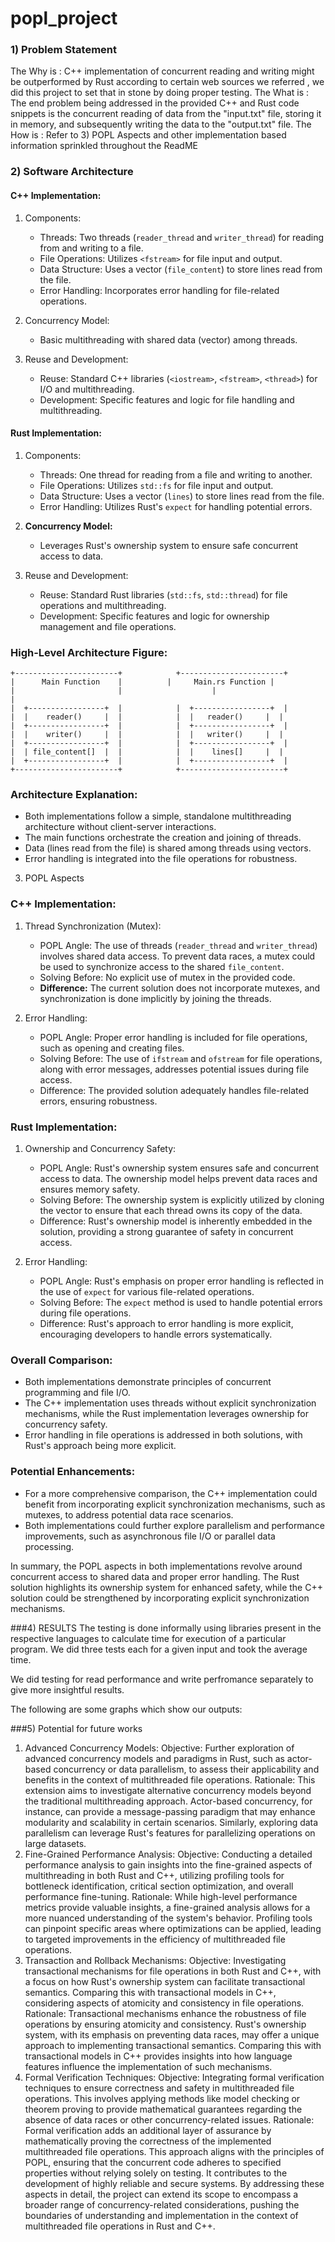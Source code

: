 # popl_project
### 1) Problem Statement
   The Why is : C++ implementation of concurrent reading and writing might be outperformed by Rust according to certain web sources we referred , we did this project to set that in stone by doing proper testing.
   The What is : The end problem being addressed in the provided C++ and Rust code snippets is the concurrent reading of data from the "input.txt" file, storing it in memory, and subsequently writing the data to the "output.txt" file.
   The How is : Refer to 3) POPL Aspects and other implementation based information sprinkled throughout the ReadME

### 2) Software Architecture
   #### C++ Implementation:

1. Components:
   - Threads: Two threads (`reader_thread` and `writer_thread`) for reading from and writing to a file.
   - File Operations: Utilizes `<fstream>` for file input and output.
   - Data Structure: Uses a vector (`file_content`) to store lines read from the file.
   - Error Handling: Incorporates error handling for file-related operations.

2. Concurrency Model:
   - Basic multithreading with shared data (vector) among threads.

3. Reuse and Development:
   - Reuse: Standard C++ libraries (`<iostream>`, `<fstream>`, `<thread>`) for I/O and multithreading.
   - Development: Specific features and logic for file handling and multithreading.

#### Rust Implementation:

1. Components:
   - Threads: One thread for reading from a file and writing to another.
   - File Operations: Utilizes `std::fs` for file input and output.
   - Data Structure: Uses a vector (`lines`) to store lines read from the file.
   - Error Handling: Utilizes Rust's `expect` for handling potential errors.

2. **Concurrency Model:**
   - Leverages Rust's ownership system to ensure safe concurrent access to data.

3. Reuse and Development:
   - Reuse: Standard Rust libraries (`std::fs`, `std::thread`) for file operations and multithreading.
   - Development: Specific features and logic for ownership management and file operations.

### High-Level Architecture Figure:

```
+-----------------------+            +-----------------------+
|      Main Function    |          |     Main.rs Function |
|                       |                    |                                |
|  +-----------------+  |            |  +-----------------+  |
|  |    reader()     |  |            |  |   reader()     |  |
|  +-----------------+  |            |  +-----------------+  |
|  |    writer()     |  |            |  |   writer()     |  |
|  +-----------------+  |            |  +-----------------+  |
|  | file_content[]  |  |            |  |    lines[]     |  |
|  +-----------------+  |            |  +-----------------+  |
+-----------------------+            +-----------------------+
```

### Architecture Explanation:

- Both implementations follow a simple, standalone multithreading architecture without client-server interactions.
- The main functions orchestrate the creation and joining of threads.
- Data (lines read from the file) is shared among threads using vectors.
- Error handling is integrated into the file operations for robustness.


3) POPL Aspects
   
  ### C++ Implementation:

1. Thread Synchronization (Mutex):
   - POPL Angle: The use of threads (`reader_thread` and `writer_thread`) involves shared data access. To prevent data races, a mutex could be used to synchronize access to the shared `file_content`.
   - Solving Before: No explicit use of mutex in the provided code.
   - **Difference:** The current solution does not incorporate mutexes, and synchronization is done implicitly by joining the threads.

2. Error Handling:
   - POPL Angle: Proper error handling is included for file operations, such as opening and creating files.
   - Solving Before: The use of `ifstream` and `ofstream` for file operations, along with error messages, addresses potential issues during file access.
   - Difference: The provided solution adequately handles file-related errors, ensuring robustness.

### Rust Implementation:

1. Ownership and Concurrency Safety:
   - POPL Angle: Rust's ownership system ensures safe and concurrent access to data. The ownership model helps prevent data races and ensures memory safety.
   - Solving Before: The ownership system is explicitly utilized by cloning the vector to ensure that each thread owns its copy of the data.
   - Difference: Rust's ownership model is inherently embedded in the solution, providing a strong guarantee of safety in concurrent access.

2. Error Handling:
   - POPL Angle: Rust's emphasis on proper error handling is reflected in the use of `expect` for various file-related operations.
   - Solving Before: The `expect` method is used to handle potential errors during file operations.
   - Difference: Rust's approach to error handling is more explicit, encouraging developers to handle errors systematically.

### Overall Comparison:

- Both implementations demonstrate principles of concurrent programming and file I/O.
- The C++ implementation uses threads without explicit synchronization mechanisms, while the Rust implementation leverages ownership for concurrency safety.
- Error handling in file operations is addressed in both solutions, with Rust's approach being more explicit.

### Potential Enhancements:

- For a more comprehensive comparison, the C++ implementation could benefit from incorporating explicit synchronization mechanisms, such as mutexes, to address potential data race scenarios.
- Both implementations could further explore parallelism and performance improvements, such as asynchronous file I/O or parallel data processing.

In summary, the POPL aspects in both implementations revolve around concurrent access to shared data and proper error handling. The Rust solution highlights its ownership system for enhanced safety, while the C++ solution could be strengthened by incorporating explicit synchronization mechanisms.

###4) RESULTS 
  The testing is done informally using libraries present in the respective languages to calculate time for execution of a particular program. We did three tests each for a given input and took the average time.

  We did testing for read performance and write perfromance separately to give more insightful results.
  
  The following are some graphs which show our outputs:







###5) Potential for future works


1. Advanced Concurrency Models:
Objective: Further exploration of advanced concurrency models and paradigms in Rust, such as actor-based concurrency or data parallelism, to assess their applicability and benefits in the context of multithreaded file operations.
Rationale: This extension aims to investigate alternative concurrency models beyond the traditional multithreading approach. Actor-based concurrency, for instance, can provide a message-passing paradigm that may enhance modularity and scalability in certain scenarios. Similarly, exploring data parallelism can leverage Rust's features for parallelizing operations on large datasets.
2. Fine-Grained Performance Analysis:
Objective: Conducting a detailed performance analysis to gain insights into the fine-grained aspects of multithreading in both Rust and C++, utilizing profiling tools for bottleneck identification, critical section optimization, and overall performance fine-tuning.
Rationale: While high-level performance metrics provide valuable insights, a fine-grained analysis allows for a more nuanced understanding of the system's behavior. Profiling tools can pinpoint specific areas where optimizations can be applied, leading to targeted improvements in the efficiency of multithreaded file operations.
3. Transaction and Rollback Mechanisms:
Objective: Investigating transactional mechanisms for file operations in both Rust and C++, with a focus on how Rust's ownership system can facilitate transactional semantics. Comparing this with transactional models in C++, considering aspects of atomicity and consistency in file operations.
Rationale: Transactional mechanisms enhance the robustness of file operations by ensuring atomicity and consistency. Rust's ownership system, with its emphasis on preventing data races, may offer a unique approach to implementing transactional semantics. Comparing this with transactional models in C++ provides insights into how language features influence the implementation of such mechanisms.
4. Formal Verification Techniques:
Objective: Integrating formal verification techniques to ensure correctness and safety in multithreaded file operations. This involves applying methods like model checking or theorem proving to provide mathematical guarantees regarding the absence of data races or other concurrency-related issues.
Rationale: Formal verification adds an additional layer of assurance by mathematically proving the correctness of the implemented multithreaded file operations. This approach aligns with the principles of POPL, ensuring that the concurrent code adheres to specified properties without relying solely on testing. It contributes to the development of highly reliable and secure systems.
By addressing these aspects in detail, the project can extend its scope to encompass a broader range of concurrency-related considerations, pushing the boundaries of understanding and implementation in the context of multithreaded file operations in Rust and C++.
